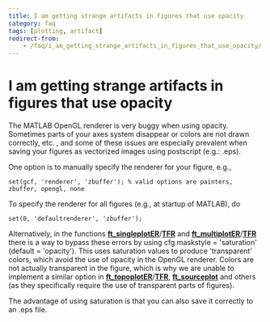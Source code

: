 ```yaml
---
title: I am getting strange artifacts in figures that use opacity
category: faq
tags: [plotting, artifact]
redirect-from:
    - /faq/i_am_getting_strange_artifacts_in_figures_that_use_opacity/
---
```


# I am getting strange artifacts in figures that use opacity

The MATLAB OpenGL renderer is very buggy when using opacity. Sometimes parts of your axes system disappear or colors are not drawn correctly, etc. , and some of these issues are especially prevalent when saving your figures as vectorized images using postscript (e.g.: .eps).

One option is to manually specify the renderer for your figure, e.g.,  

    set(gcf, 'renderer', 'zbuffer'); % valid options are painters, zbuffer, opengl, none

To specify the renderer for all figures (e.g., at startup of MATLAB), do

    set(0, 'defaultrenderer', 'zbuffer');

Alternatively, in the functions **[ft_singleplotER](/reference/ft_singleplotER)**/**[TFR](/reference/ft_singleplotTFR)** and **[ft_multiplotER](/reference/ft_multiplotER)**/**[TFR](/reference/ft_multiplotTFR)** there is a way to bypass these errors by using cfg.maskstyle = 'saturation' (default = 'opacity'). This uses saturation values to produce 'transparent' colors, which avoid the use of opacity in the OpenGL renderer. Colors are not actually transparent in the figure, which is why we are unable to implement a similar option in **[ft_topoplotER](/reference/ft_topoplotER)**/**[TFR](/reference/ft_topoplotTFR)**, **[ft_sourceplot](/reference/ft_sourceplot)** and others (as they specifically require the use of transparent parts of figures).

The advantage of using saturation is that you can also save it correctly to an .eps file.
